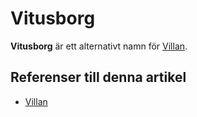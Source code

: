 # Vitusborg

**Vitusborg** är ett alternativt namn för [Villan](villan).

## Referenser till denna artikel

* [Villan](villan)

